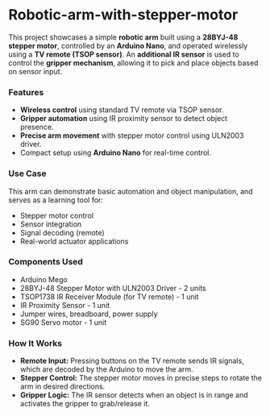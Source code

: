 # Robotic-arm-with-stepper-motor


This project showcases a simple **robotic arm** built using a **28BYJ-48 stepper motor**, controlled by an **Arduino Nano**, and operated wirelessly using a **TV remote (TSOP sensor)**. An **additional IR sensor** is used to control the **gripper mechanism**, allowing it to pick and place objects based on sensor input.

### Features

* **Wireless control** using standard TV remote via TSOP sensor.
* **Gripper automation** using IR proximity sensor to detect object presence.
* **Precise arm movement** with stepper motor control using ULN2003 driver.
* Compact setup using **Arduino Nano** for real-time control.

###  Use Case

This arm can demonstrate basic automation and object manipulation, and serves as a learning tool for:

* Stepper motor control
* Sensor integration
* Signal decoding (remote)
* Real-world actuator applications

###  Components Used

* Arduino Mego
* 28BYJ-48 Stepper Motor with ULN2003 Driver - 2 units
* TSOP1738 IR Receiver Module (for TV remote) - 1 unit
* IR Proximity Sensor - 1 unit 
* Jumper wires, breadboard, power supply
* SG90 Servo motor - 1 unit

###  How It Works

* **Remote Input:** Pressing buttons on the TV remote sends IR signals, which are decoded by the Arduino to move the arm.
* **Stepper Control:** The stepper motor moves in precise steps to rotate the arm in desired directions.
* **Gripper Logic:** The IR sensor detects when an object is in range and activates the gripper to grab/release it.

